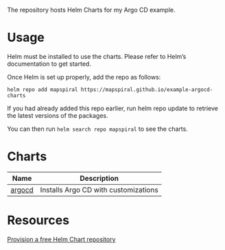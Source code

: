 The repository hosts Helm Charts for my Argo CD example.

# Usage

Helm must be installed to use the charts. Please refer to Helm’s documentation to get started.

Once Helm is set up properly, add the repo as follows:

```
helm repo add mapspiral https://mapspiral.github.io/example-argocd-charts
```

If you had already added this repo earlier, run helm repo update to retrieve the latest versions of the packages.

You can then run `helm search repo mapspiral` to see the charts.

# Charts

| Name               | Description                          |
| ------------------ | ------------------------------------ |
| [argocd](./argocd) | Installs Argo CD with customizations |

# Resources

[Provision a free Helm Chart repository](https://medium.com/@gerkElznik/provision-a-free-personal-helm-chart-repo-using-github-583b668d9ba4)